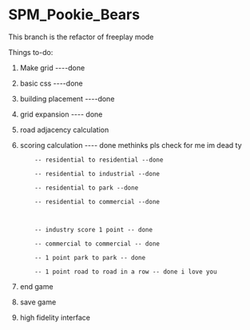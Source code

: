 # SPM_Pookie_Bears

This branch is the refactor of freeplay mode

Things to-do:

1.  Make grid ----done

2.  basic css ----done

3.  building placement ----done

4.  grid expansion ---- done

5.  road adjacency calculation

6.  scoring calculation ---- done methinks pls check for me im dead ty

        	-- residential to residential --done

        	-- residential to industrial --done

        	-- residential to park --done

        	-- residential to commercial --done



        	-- industry score 1 point -- done

        	-- commercial to commercial -- done

        	-- 1 point park to park -- done

        	-- 1 point road to road in a row -- done i love you

7.  end game

8.  save game

9.  high fidelity interface
